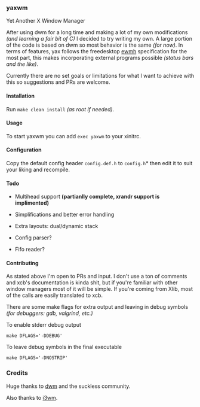 ### yaxwm

Yet Another X Window Manager

After using dwm for a long time and making a lot of my own modifications *(and learning a fair bit of C)* I decided
to try writing my own. A large portion of the code is based on dwm so most behavior is the same *(for now)*.
In terms of features, yax follows the freedesktop [ewmh](https://specifications.freedesktop.org/wm-spec/wm-spec-latest.html)
specification for the most part, this makes incorporating external programs possible *(status bars and the like)*.

Currently there are no set goals or limitations for what I want to achieve with this so suggestions and PRs are welcome.


#### Installation

Run `make clean install` *(as root if needed)*.


#### Usage

To start yaxwm you can add `exec yaxwm` to your xinitrc.


#### Configuration

Copy the default config header `config.def.h` to `config.h`* then edit it to suit your liking and recompile.


#### Todo

- Multihead support **(partianlly complete, xrandr support is implimented)**

- Simplifications and better error handling

- Extra layouts: dual/dynamic stack

- Config parser?

- Fifo reader?


#### Contributing

As stated above I'm open to PRs and input. I don't use a ton of comments and xcb's documentation is kinda shit,
but if you're familiar with other window managers most of it will be simple. If you're coming from Xlib, most of
the calls are easily translated to xcb.

There are some make flags for extra output and leaving in debug symbols *(for debuggers: gdb, valgrind, etc.)*


To enable stderr debug output
```
make DFLAGS='-DDEBUG'
```

To leave debug symbols in the final executable
```
make DFLAGS='-DNOSTRIP'
```

### Credits
Huge thanks to [dwm](https://dmw.suckless.org) and the suckless community.

Also thanks to [i3wm](https://github.com/i3/i3).

